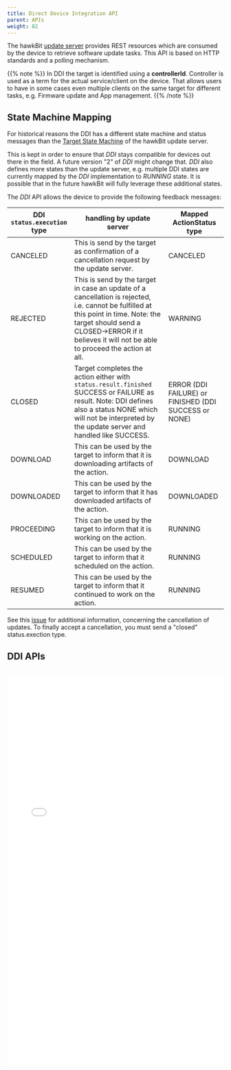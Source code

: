 ```yaml
---
title: Direct Device Integration API
parent: APIs
weight: 82
---
```


The hawkBit [update server](https://github.com/eclipse-hawkbit/hawkbit) provides REST resources which are consumed by
the device to retrieve software update tasks.
This API is based on HTTP standards and a polling mechanism.
<!--more-->

{{% note %}}
In DDI the target is identified using a  **controllerId**. Controller is used as a term for the actual service/client on
the device. That allows users to have in some cases even multiple clients on the same target for different tasks, e.g.
Firmware update and App management.
{{% /note %}}

## State Machine Mapping

For historical reasons the DDI has a different state machine and status messages than
the [Target State Machine](../../concepts/targetstate/) of the hawkBit update server.

This is kept in order to ensure that _DDI_ stays compatible for devices out there in the field. A future version "2" of
_DDI_ might change that. _DDI_ also defines more states than the update server, e.g. multiple DDI states are currently
mapped by the _DDI_ implementation to _RUNNING_ state. It is possible that in the future hawkBit will fully leverage
these additional states.

The _DDI_ API allows the device to provide the following feedback messages:

 DDI `status.execution` type | handling by update server                                                                                                                                                                                                                 | Mapped ActionStatus type                              
-----------------------------|-------------------------------------------------------------------------------------------------------------------------------------------------------------------------------------------------------------------------------------------|-------------------------------------------------------
 CANCELED                    | This is send by the target as confirmation of a cancellation request by the update server.                                                                                                                                                | CANCELED                                              
 REJECTED                    | This is send by the target in case an update of a cancellation is rejected, i.e. cannot be fulfilled at this point in time. Note: the target should send a CLOSED->ERROR if it believes it will not be able to proceed the action at all. | WARNING                                               
 CLOSED                      | Target completes the action either with `status.result.finished` SUCCESS or FAILURE as result. Note: DDI defines also a status NONE which will not be interpreted by the update server and handled like SUCCESS.                          | ERROR (DDI FAILURE) or FINISHED (DDI SUCCESS or NONE) 
 DOWNLOAD                    | This can be used by the target to inform that it is downloading artifacts of the action.                                                                                                                                                  | DOWNLOAD                                              
 DOWNLOADED                  | This can be used by the target to inform that it has downloaded artifacts of the action.                                                                                                                                                  | DOWNLOADED                                            
 PROCEEDING                  | This can be used by the target to inform that it is working on the action.                                                                                                                                                                | RUNNING                                               
 SCHEDULED                   | This can be used by the target to inform that it scheduled on the action.                                                                                                                                                                 | RUNNING                                               
 RESUMED                     | This can be used by the target to inform that it continued to work on the action.                                                                                                                                                         | RUNNING                                               

See this [issue](https://github.com/eclipse-hawkbit/hawkbit/issues/952) for additional information, concerning the cancellation of updates. To finally accept a cancellation, you must send a "closed" status.exection type. 
## DDI APIs

<iframe style="padding-top: 20px;" width="100%" height="900px" frameborder="0" src="../../rest-api/ddi.html"></iframe>
